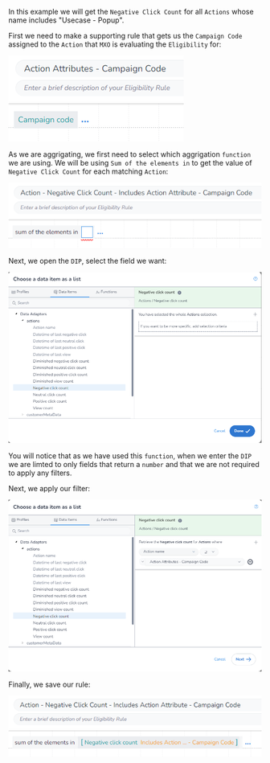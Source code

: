 In this example we will get the `Negative Click Count` for all `Actions` whose name includes "Usecase - Popup".

First we need to make a supporting rule that gets us the `Campaign Code` assigned to the `Action` that `MXO` is evaluating the `Eligibility` for:

![alt text](image_1.png)

As we are aggrigating, we first need to select which aggrigation `function` we are using. We will be using `Sum of the elements in` to get the value of `Negative Click Count` for each matching `Action`:

![alt text](image_2.png)

Next, we open the `DIP`, select the field we want:

![alt text](image_3.png)

You will notice that as we have used this `function`, when we enter the `DIP` we are limted to only fields that return a `number` and that we are not required to apply any filters.

Next, we apply our filter:

![alt text](image_4.png)

Finally, we save our rule:

![alt text](image_5.png)
